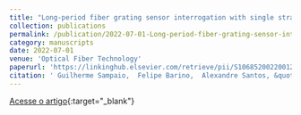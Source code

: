 ```yaml
---
title: "Long-period fiber grating sensor interrogation with single strain modulated FBG and harmonic analysis"
collection: publications
permalink: /publication/2022-07-01-Long-period-fiber-grating-sensor-interrogation-with-single-strain-modulated-FBG-and-harmonic-analysis
category: manuscripts
date: 2022-07-01
venue: 'Optical Fiber Technology'
paperurl: 'https://linkinghub.elsevier.com/retrieve/pii/S1068520022001237'
citation: ' Guilherme Sampaio,  Felipe Barino,  Alexandre Santos, &quot;Long-period fiber grating sensor interrogation with single strain modulated FBG and harmonic analysis.&quot; Optical Fiber Technology, 2022.'
---
```

[Acesse o artigo](https://linkinghub.elsevier.com/retrieve/pii/S1068520022001237){:target="_blank"}
